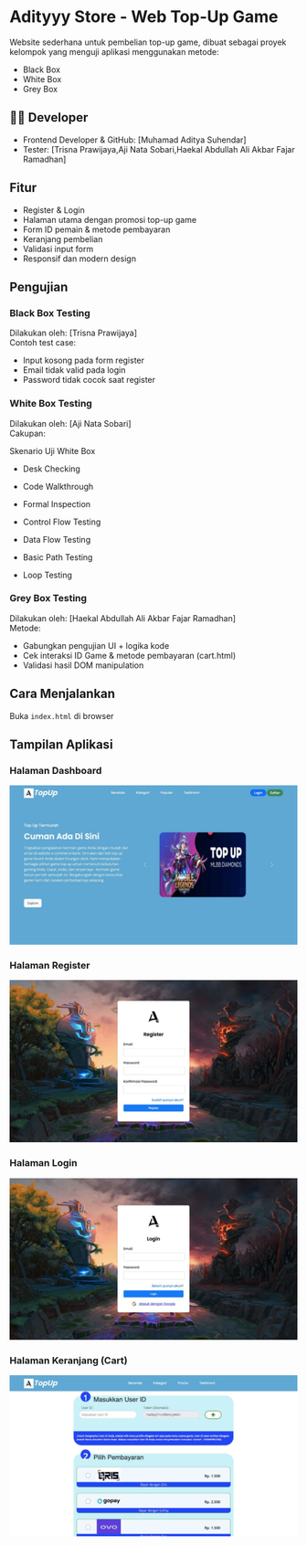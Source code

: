 # Adityyy Store - Web Top-Up Game

Website sederhana untuk pembelian top-up game, dibuat sebagai proyek kelompok yang menguji aplikasi menggunakan metode:
- Black Box
- White Box
- Grey Box

## 👨‍💻 Developer
- Frontend Developer & GitHub: [Muhamad Aditya Suhendar]
- Tester: [Trisna Prawijaya,Aji Nata Sobari,Haekal Abdullah Ali Akbar Fajar Ramadhan]

## Fitur
- Register & Login
- Halaman utama dengan promosi top-up game
- Form ID pemain & metode pembayaran
- Keranjang pembelian
- Validasi input form
- Responsif dan modern design

## Pengujian

### Black Box Testing
Dilakukan oleh: [Trisna Prawijaya]  
Contoh test case:
- Input kosong pada form register
- Email tidak valid pada login
- Password tidak cocok saat register

### White Box Testing
Dilakukan oleh: [Aji Nata Sobari]  
Cakupan:

Skenario Uji White Box

- Desk Checking

- Code Walkthrough

- Formal Inspection

- Control Flow Testing

- Data Flow Testing

- Basic Path Testing

- Loop Testing

### Grey Box Testing
Dilakukan oleh: [Haekal Abdullah Ali Akbar Fajar Ramadhan]  
Metode:
- Gabungkan pengujian UI + logika kode
- Cek interaksi ID Game & metode pembayaran (cart.html)
- Validasi hasil DOM manipulation

## Cara Menjalankan
Buka `index.html` di browser

## Tampilan Aplikasi

### Halaman Dashboard
![Dashboard Page](assets/photos/Dashboard.jpg)

### Halaman Register
![Register Page](assets/photos/Register.jpg)

### Halaman Login
![Login Page](assets/photos/Login.jpg)

### Halaman Keranjang (Cart)
![Cart Page](assets/photos/Keranjang.jpg)


